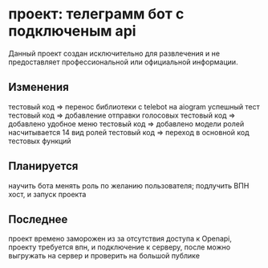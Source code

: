 #  проект: телеграмм бот с подключеным api

Данный проект создан исключительно для развлечения и не предоставляет профессиональной или официальной информации.

## Изменения

тестовый код => перенос библиотеки с telebot на aiogram успешный тест 
тестовый код => добавление отправки голосовых
тестовый код => добавлено удобное меню 
тестовый код => добавлено модели ролей насчитывается 14 вид ролей
тестовый код => переход в основной код тестовых функций 

## Планируется
научить бота менять роль по желанию пользователя;
подлучить ВПН хост, и запуск проекта 
## Последнее 
проект времено заморожен из за отсутствия доступа к Openapi, проекту требуется впн, и подключение к серверу, после можно выгружать на сервер и проверить на большой публике 
